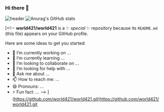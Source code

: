 ### Hi there 👋
![header](https://capsule-render.vercel.app/api?type=wave&color=auto&height=300&section=header&text=hello%20everyone&fontSize=90)
![Anurag's GitHub stats](https://github-readme-stats.vercel.app/api?username=anuraghazra&show_icons=true&theme=radical)

[<!--
**world421/world421** is a ✨ _special_ ✨ repository because its `README.md` (this file) appears on your GitHub profile.

Here are some ideas to get you started:

- 🔭 I’m currently working on ...
- 🌱 I’m currently learning ...
- 👯 I’m looking to collaborate on ...
- 🤔 I’m looking for help with ...
- 💬 Ask me about ...
- 📫 How to reach me: ...
- 😄 Pronouns: ...
- ⚡ Fun fact: ...
-->
](https://github.com/world421/world421.git)https://github.com/world421/world421.git

